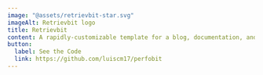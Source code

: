 ```yaml
---
image: "@assets/retrievbit-star.svg"
imageAlt: Retrievbit logo
title: Retrievbit
content: A rapidly-customizable template for a blog, documentation, and more.
button:
  label: See the Code
  link: https://github.com/luiscm17/perfobit
---
```

